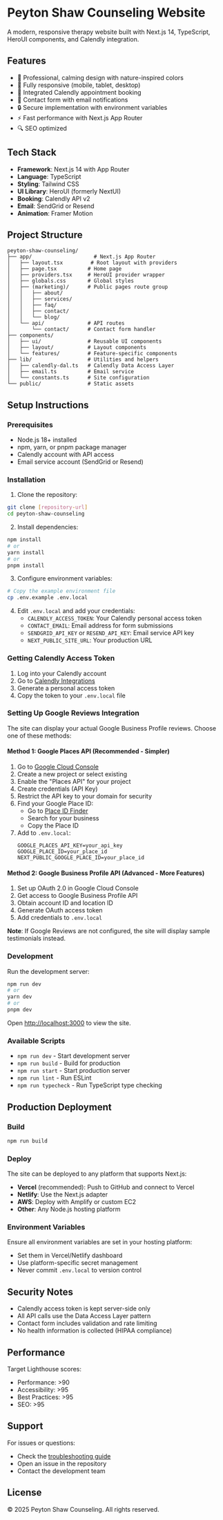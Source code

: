 # Peyton Shaw Counseling Website

A modern, responsive therapy website built with Next.js 14, TypeScript, HeroUI components, and Calendly integration.

## Features

- 🎨 Professional, calming design with nature-inspired colors
- 📱 Fully responsive (mobile, tablet, desktop)
- 📅 Integrated Calendly appointment booking
- 📧 Contact form with email notifications
- 🔒 Secure implementation with environment variables
- ⚡ Fast performance with Next.js App Router
- 🔍 SEO optimized

## Tech Stack

- **Framework**: Next.js 14 with App Router
- **Language**: TypeScript
- **Styling**: Tailwind CSS
- **UI Library**: HeroUI (formerly NextUI)
- **Booking**: Calendly API v2
- **Email**: SendGrid or Resend
- **Animation**: Framer Motion

## Project Structure

```
peyton-shaw-counseling/
├── app/                    # Next.js App Router
│   ├── layout.tsx         # Root layout with providers
│   ├── page.tsx          # Home page
│   ├── providers.tsx     # HeroUI provider wrapper
│   ├── globals.css       # Global styles
│   ├── (marketing)/      # Public pages route group
│   │   ├── about/
│   │   ├── services/
│   │   ├── faq/
│   │   ├── contact/
│   │   └── blog/
│   └── api/              # API routes
│       └── contact/      # Contact form handler
├── components/
│   ├── ui/               # Reusable UI components
│   ├── layout/           # Layout components
│   └── features/         # Feature-specific components
├── lib/                  # Utilities and helpers
│   ├── calendly-dal.ts   # Calendly Data Access Layer
│   ├── email.ts          # Email service
│   └── constants.ts      # Site configuration
└── public/               # Static assets
```

## Setup Instructions

### Prerequisites

- Node.js 18+ installed
- npm, yarn, or pnpm package manager
- Calendly account with API access
- Email service account (SendGrid or Resend)

### Installation

1. Clone the repository:
```bash
git clone [repository-url]
cd peyton-shaw-counseling
```

2. Install dependencies:
```bash
npm install
# or
yarn install
# or
pnpm install
```

3. Configure environment variables:
```bash
# Copy the example environment file
cp .env.example .env.local
```

4. Edit `.env.local` and add your credentials:
   - `CALENDLY_ACCESS_TOKEN`: Your Calendly personal access token
   - `CONTACT_EMAIL`: Email address for form submissions
   - `SENDGRID_API_KEY` or `RESEND_API_KEY`: Email service API key
   - `NEXT_PUBLIC_SITE_URL`: Your production URL

### Getting Calendly Access Token

1. Log into your Calendly account
2. Go to [Calendly Integrations](https://calendly.com/integrations/api_webhooks)
3. Generate a personal access token
4. Copy the token to your `.env.local` file

### Setting Up Google Reviews Integration

The site can display your actual Google Business Profile reviews. Choose one of these methods:

#### Method 1: Google Places API (Recommended - Simpler)

1. Go to [Google Cloud Console](https://console.cloud.google.com/)
2. Create a new project or select existing
3. Enable the "Places API" for your project
4. Create credentials (API Key)
5. Restrict the API key to your domain for security
6. Find your Google Place ID:
   - Go to [Place ID Finder](https://developers.google.com/maps/documentation/places/web-service/place-id)
   - Search for your business
   - Copy the Place ID
7. Add to `.env.local`:
   ```
   GOOGLE_PLACES_API_KEY=your_api_key
   GOOGLE_PLACE_ID=your_place_id
   NEXT_PUBLIC_GOOGLE_PLACE_ID=your_place_id
   ```

#### Method 2: Google Business Profile API (Advanced - More Features)

1. Set up OAuth 2.0 in Google Cloud Console
2. Get access to Google Business Profile API
3. Obtain account ID and location ID
4. Generate OAuth access token
5. Add credentials to `.env.local`

**Note**: If Google Reviews are not configured, the site will display sample testimonials instead.

### Development

Run the development server:

```bash
npm run dev
# or
yarn dev
# or
pnpm dev
```

Open [http://localhost:3000](http://localhost:3000) to view the site.

### Available Scripts

- `npm run dev` - Start development server
- `npm run build` - Build for production
- `npm run start` - Start production server
- `npm run lint` - Run ESLint
- `npm run typecheck` - Run TypeScript type checking

## Production Deployment

### Build

```bash
npm run build
```

### Deploy

The site can be deployed to any platform that supports Next.js:

- **Vercel** (recommended): Push to GitHub and connect to Vercel
- **Netlify**: Use the Next.js adapter
- **AWS**: Deploy with Amplify or custom EC2
- **Other**: Any Node.js hosting platform

### Environment Variables

Ensure all environment variables are set in your hosting platform:
- Set them in Vercel/Netlify dashboard
- Use platform-specific secret management
- Never commit `.env.local` to version control

## Security Notes

- Calendly access token is kept server-side only
- All API calls use the Data Access Layer pattern
- Contact form includes validation and rate limiting
- No health information is collected (HIPAA compliance)

## Performance

Target Lighthouse scores:
- Performance: >90
- Accessibility: >95
- Best Practices: >95
- SEO: >95

## Support

For issues or questions:
- Check the [troubleshooting guide](#troubleshooting)
- Open an issue in the repository
- Contact the development team

## License

© 2025 Peyton Shaw Counseling. All rights reserved.